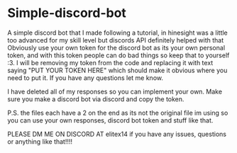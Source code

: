 # Simple-discord-bot
A simple discord bot that I made following a tutorial, in hinesight was a little too advanced for my skill level but discords API definitely helped with that
Obviously use your own token for the discord bot as its your own personal token, and with this token people can do bad things so keep that to yourself :3.
I will be removing my token from the code and replacing it with text saying "PUT YOUR TOKEN HERE" which should make it obvious where you need to put it.
If you have any questions let me know.

I have deleted all of my responses so you can implement your own.
Make sure you make a discord bot via discord and copy the token.

P.S. the files each have a 2 on the end as its not the original file im using so you can use your own responses, discord bot token and stuff like that.

PLEASE DM ME ON DISCORD AT elitex14 if you have any issues, questions or anything like that!!!!
